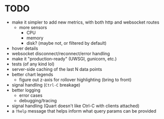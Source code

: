 # TODO

* make it simpler to add new metrics, with both http and websocket routes
  * more sensors
    * CPU
    * memory
    * disk? (maybe not, or filtered by default)
* hover details
* websocket disconnect/reconnect/error handling
* make it "production-ready" (UWSGI, gunicorn, etc.)
* tests (of any kind lol)
* server-side caching of the last N data points
* better chart legends
  * figure out z-axis for rollover highlighting (bring to front)
* signal handling (`Ctrl-C` breakage)
* better logging
  * error cases
  * debugging/tracing
* signal handling (Quart doesn't like Ctrl-C with clients attached)
* a `?help` message that helps inform what query params can be provided
